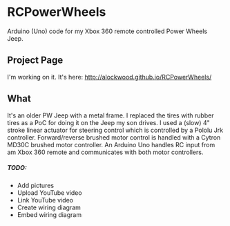 # RCPowerWheels
Arduino (Uno) code for my Xbox 360 remote controlled Power Wheels Jeep.

## Project Page
I'm working on it. It's here: http://alockwood.github.io/RCPowerWheels/

## What
It's an older PW Jeep with a metal frame. I replaced the tires with rubber tires as a PoC for doing it on the Jeep my son drives. I used a (slow) 4" stroke linear actuator for steering control which is controlled by a Pololu Jrk controller. Forward/reverse brushed motor control is handled with a Cytron MD30C brushed motor controller. An Arduino Uno handles RC input from am Xbox 360 remote and communicates with both motor controllers.


##### TODO:
* Add pictures
* Upload YouTube video
* Link YouTube video
* Create wiring diagram
* Embed wiring diagram
